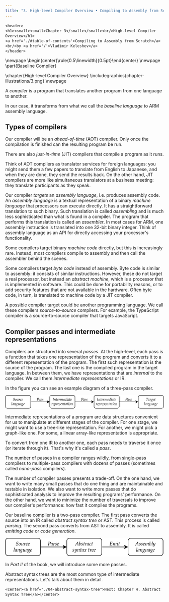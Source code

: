 ```yaml
---
title: "3. High-level Compiler Overview • Compiling to Assembly from Scratch"
---
```


```{=html}
<header>
<h1><small><small>Chapter 3</small></small><br/>High-level Compiler Overview</h1>
<a href='./#table-of-contents'>Compiling to Assembly from Scratch</a>
<br/>by <a href='/'>Vladimir Keleshev</a>
</header>
```

\newpage
\begin{center}\rule{0.5\linewidth}{0.5pt}\end{center}
\newpage
\part{Baseline Compiler}

\chapter{High-level Compiler Overview}
\includegraphics{chapter-illustrations/3.png}
\newpage

A *compiler* is a program that translates another program from one language to another.

In our case, it transforms from what we call the *baseline language* to ARM assembly language.

## Types of compilers

Our compiler will be an *ahead-of-time* (AOT) compiler.
Only once the compilation is finished can the resulting program be run.

There are also *just-in-time* (JIT) compilers that compile a program as it runs.

Think of AOT compilers as translator services for foreign languages: you might send them a few papers to translate from English to Japanese, and when they are done, they send the results back.
On the other hand, JIT compilers are more like simultaneous translators at a business meeting: they translate participants as they speak.

Our compiler *targets* an *assembly language*, i.e. produces assembly code.
An *assembly language* is a textual representation of a binary *machine language* that processors can execute directly.
It has a straightforward translation to such binary.
Such translation is called *assembling* and is much less sophisticated than what is found in a compiler.
The program that performs this translation is called an *assembler*.
In most cases for ARM, one assembly instruction is translated into one 32-bit binary integer.
Think of assembly language as an API for directly accessing your processor's functionality.

Some compilers target binary *machine code* directly, but this is increasingly rare.
Instead, most compilers compile to assembly and then call the assembler behind the scenes.

Some compilers target *byte code* instead of assembly.
Byte code is similar to assembly: it consists of similar instructions.
However, these do not target a real processor, but instead an *abstract machine*, which is a processor that is implemented in software.
This could be done for portability reasons, or to add security features that are not available in the hardware.
Often byte code, in turn, is translated to machine code by a JIT compiler.

A possible compiler target could be another programming language.
We call these compilers *source-to-source* compilers.
For example, the TypeScript compiler is a source-to-source compiler that targets JavaScript.

## Compiler passes and intermediate representations

Compilers are structured into several *passes*.
At the high-level, each pass is a function that takes one representation of the program and converts it to a different representation of the program.
The first such representation is the source of the program.
The last one is the compiled program in the target language.
In between them, we have representations that are *internal* to the compiler.
We call them *intermediate representations* or IR.

In the figure you can see an example diagram of a three-pass compiler.

![An example of a three-pass compiler](figures/compiler-passes.svg)

Intermediate representations of a program are data structures convenient for us to manipulate at different stages of the compiler.
For one stage, we might want to use a tree-like representation.
For another, we might pick a graph-like one.
For some, a linear array-like representation is appropriate.

To convert from one IR to another one, each pass needs to traverse it once (or iterate through it).
That's why it's called a *pass*.

The number of passes in a compiler ranges wildly, from single-pass compilers to multiple-pass compilers with dozens of passes (sometimes called *nano-pass* compilers).

The number of compiler passes presents a trade-off.
On the one hand, we want to write many small passes that do one thing and are maintainable and testable in isolation.
We also want to write more passes that do sophisticated analysis to improve the resulting programs' performance.
On the other hand, we want to minimize the number of traversals to improve our compiler's performance: how fast it compiles the programs.

Our baseline compiler is a two-pass compiler.
The first pass converts the source into an IR called *abstract syntax tree* or AST.
This process is called *parsing*.
The second pass converts from AST to assembly. It is called *emitting code* or *code generation*.

![Baseline compiler structure](figures/source-ast-assembly.svg)

In *Part II* of the book, we will introduce some more passes.

Abstract syntax trees are the most common type of intermediate representations.
Let's talk about them in detail.

```{=html}
<center><a href="./04-abstract-syntax-tree">Next: Chapter 4. Abstract Syntax Tree</a></center>
```
